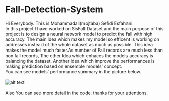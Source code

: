 # Fall-Detection-System
Hi Everybody. This is Mohammadali(mojtaba) Sefidi Esfahani. <br>
In this project I have worked on SisFall Dataset and the main purpose of this project is to design a neural network model to predict the fall with high accuracy. The main idea which makes my model so efficent is working on addresses instead of the whole dataset as much as possible. This idea makes the model much faster.As number of Fall records are much less than non fall records, The other Idea which enhaces the models accuracy is balancing the dataset. Another Idea which improve the performances is making prediction based on ensemble models' concept.<br>
You can see models' performance summary in the picture below.<br>
<br>
![alt text](https://github.com/mojtabaSefidi/Fall-Detection-System/blob/master/Models'%20preformance%20summary.png?raw=true)
<br>
<br>
Also You can see more detail in the code. thanks for your attentions.
